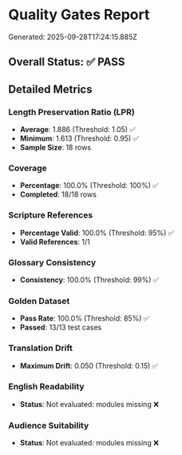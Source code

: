 # Quality Gates Report

Generated: 2025-09-28T17:24:15.885Z

## Overall Status: ✅ PASS

## Detailed Metrics

### Length Preservation Ratio (LPR)
- **Average**: 1.886 (Threshold: 1.05) ✅
- **Minimum**: 1.613 (Threshold: 0.95) ✅
- **Sample Size**: 18 rows

### Coverage
- **Percentage**: 100.0% (Threshold: 100%) ✅
- **Completed**: 18/18 rows

### Scripture References
- **Percentage Valid**: 100.0% (Threshold: 95%) ✅
- **Valid References**: 1/1

### Glossary Consistency
- **Consistency**: 100.0% (Threshold: 99%) ✅

### Golden Dataset
- **Pass Rate**: 100.0% (Threshold: 85%) ✅
- **Passed**: 13/13 test cases

### Translation Drift
- **Maximum Drift**: 0.050 (Threshold: 0.15) ✅

### English Readability
- **Status**: Not evaluated: modules missing ❌

### Audience Suitability
- **Status**: Not evaluated: modules missing ❌
